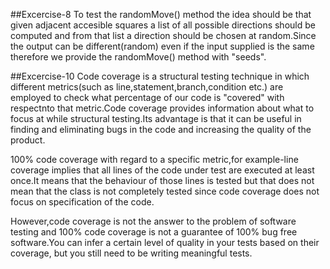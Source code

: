 ##Excercise-8
To test the randomMove() method the idea should be that given adjacent accesible squares
a list of all possible directions should be computed and from that list a direction should
be chosen at random.Since the output can be different(random) even if the input supplied is the same
therefore we provide the randomMove() method with "seeds".

##Excercise-10
Code coverage is a structural testing technique in which different metrics(such as line,statement,branch,condition etc.)
are employed to check what percentage of our code is "covered" with respectnto that metric.Code coverage provides information
about what to focus at while structural testing.Its advantage is that it can be useful in finding and eliminating bugs in the
code and increasing the quality of the product.

100% code coverage with regard to a specific metric,for example-line coverage implies that all lines of the code under test are executed at least once.It means that
the behaviour of those lines is tested but that does not mean that the class is not completely tested since code coverage does not
focus on specification of the code.

However,code coverage is not the answer to the problem of software testing and 100% code coverage is not a guarantee of 100% bug free software.You can infer a certain level
of quality in your tests based on their coverage, but you still need to be writing meaningful tests.
